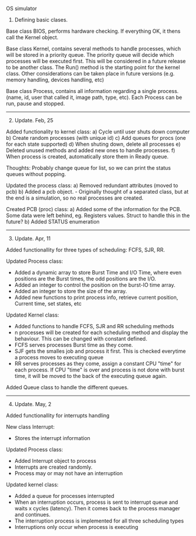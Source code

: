 OS simulator

1. Defining basic clases.

Base class BIOS, performs hardware checking. If everything OK, it thens
call the Kernel object.

Base class Kernel, contains several methods to handle processes, which will
be stored in a priority queue. The priority queue will decide which 
processes will be executed first. This will be considered in a future
release to be another class.
The Run() method is the starting point for the kernel class.
Other considerations can be taken place in future versions (e.g. memory
handling, devices handling, etc)

Base class Process, contains all information regarding a single process.
(name, id, user that called it, image path, type, etc). Each Process can
be run, pause and stopped.

**********************************************************************
2. Update. Feb, 25

Added functionality to kernel class:
a) Cycle until user shuts down computer
b) Create random processes (with unique id)
c) Add queues for procs (one for each state supported)
d) When shuting down, delete all processes
e) Deleted unused methods and added new ones to handle processes.
f) When process is created, automatically store them in Ready queue.

Thoughts: Probably change queue for list, so we can print the status
queues without popping.


Updated the process class:
a) Removed redundant attributes (moved to pcb)
b) Added a pcb object. - Originally thought of a separated class, but
	at the end is a simulation, so no real processes are created.

Created PCB (proc) class:
a) Added some of the information for the PCB. Some data were left
	behind, eg. Registers values. Struct to handle this in the
	future?
b) Added STATUS enumeration

**********************************************************************
3. Update. Apr, 11

Added functionallity for three types of scheduling: FCFS, SJR, RR.

Updated Process class:
- Added a dynamic array to store Burst Time and I/O Time, where even
	positions are the Burst times, the odd positions are the I/O.
- Added an integer to control the position on the burst-IO time array.
- Added an integer to store the size of the array.
- Added new functions to print process info, retrieve current position,
	Current time, set states, etc

Updated Kernel class:
- Added functions to handle FCFS, SJR and RR scheduling methods
- n processes will be created for each scheduling method and display
	the behaviour. This can be changed with constant defined.
- FCFS serves processes Burst time as they come.
- SJF gets the smalles job and process it first. This is checked everytime
	a process moves to executing queue
- RR serves processes as they come, assign a constant CPU "time" for each
	process. If CPU "time" is over and process is not done with burst
	time, it will be moved to the back of the executing queue again.

Added Queue class to handle the different queues.

**********************************************************************
4. Update. May, 2

Added functionallity for interrupts handling

New class Interrupt:
- Stores the interrupt information

Updated Process class:
- Added Interrupt object to process
- Interrupts are created randomly. 
- Process may or may not have an interruption

Updated kernel class:
- Added a queue for processes interrupted
- When an interruption occurs, process is sent to interrupt queue
	and waits x cycles (latency). Then it comes back to the
	process manager and continues.
- The interruption process is implemented for all three scheduling
	types
- Interruptions only occur when process is executing
